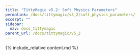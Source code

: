 ```yaml
---
title: "TittyMagic v5.2: Soft Physics Parameters"
permalink: /docs/tittymagic/v5_2/soft_physics_parameters/
excerpt: ""
sidebar:
  nav: docs_tittymagic
parent_url: /docs/tittymagic/v5_2
---
```


{% include_relative content.md %}
